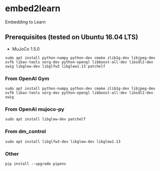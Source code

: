 # embed2learn
Embedding to Learn

## Prerequisites (tested on Ubuntu 16.04 LTS)
* MuJoCo 1.5.0

```shell
sudo apt install python-numpy python-dev cmake zlib1g-dev libjpeg-dev xvfb libav-tools xorg-dev python-opengl libboost-all-dev libsdl2-dev swig libglew-dev libglfw3 libglew1.13 patchelf
```

### From OpenAI Gym
```shell
sudo apt install python-numpy python-dev cmake zlib1g-dev libjpeg-dev xvfb libav-tools xorg-dev python-opengl libboost-all-dev libsdl2-dev swig
```
### From OpenAI mujoco-py
```shell
sudo apt install libglew-dev patchelf
```
### From dm_control
```shell
sudo apt install libglfw3-dev libglew-dev libglew1.13
```
### Other
```shell
pip install --upgrade pipenv
```